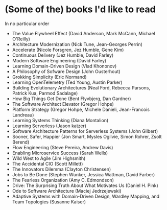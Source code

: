 # (Some of the) books I'd like to read

In no particular order

- The Value Flywheel Effect (David Anderson, Mark McCann, Michael O'Reilly)
- Architecture Modernization (Nick Tune, Jean-Georges Perrin)
- Accelerate (Nicole Forsgren, Jez Humble, Gene Kim)
- Continuous Delivery (Jez Humble, David Farley)
- Modern Software Engineering (David Farley)
- Learning Domain-Driven Design (Vlad Khononov)
- A Philosophy of Sofware Design (John Ousterhout)
- Grokking Simplicity (Eric Normand)
- Learning OpenTelemetry (Ted Young, Austin Parker)
- Building Evolutionary Architectures (Neal Ford, Rebecca Parsons, Patrick Kua, Parmod Sadalage)
- How Big Things Get Done (Bent Flyvbjerg, Dan Gardner)
- The Software Architect Elevator (Gregor Hohpe)
- Platform Strategy (Gregor Hohpe, Michele Danieli, Jean-Francois Landreau)
- Learning Systems Thinking (Diana Montalion)
- Learning Serverless (Jason katzer)
- Software Architecture Patterns for Serverless Systems (John Gilbert)
- Sooner, Safer, Happier (Jon Smart, Mysles Ogilvie, Simon Rohrer, Zsolt Berend)
- Flow Engineering (Steve Pereira, Andrew Davis)
- Enabling Microservice Success (Sarah Wells)
- Wild West to Agile (Jim Highsmith)
- The Accidental CIO (Scott Millett)
- The Innovators Dilemma (Clayton Christensen)
- Jobs to Be Done (Stephen Wunker, Jessica Wattman, David Farber)
- The Fearless Organization (Amy C. Edmondson)
- Drive: The Surprising Truth About What Motivates Us (Daniel H. Pink)
- Ode to Software Architecture (Maciej Jedrzejewski)
- Adaptive Systems with Domain-Driven Design, Wardley Mapping, and Team Topologies (Susanne Kaiser)